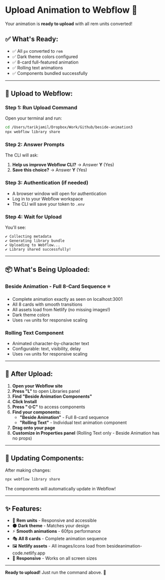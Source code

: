 # Upload Animation to Webflow 🚀

Your animation is **ready to upload** with all rem units converted!

## ✅ What's Ready:

- ✅ All `px` converted to `rem`
- ✅ Dark theme colors configured
- ✅ 8-card full-featured animation
- ✅ Rolling text animations
- ✅ Components bundled successfully

---

## 🎯 Upload to Webflow:

### Step 1: Run Upload Command

Open your terminal and run:

```bash
cd /Users/tarikjamil/Dropbox/Work/Github/beside-animation3
npx webflow library share
```

### Step 2: Answer Prompts

The CLI will ask:

1. **Help us improve Webflow CLI?** → Answer **Y** (Yes)
2. **Save this choice?** → Answer **Y** (Yes)

### Step 3: Authentication (if needed)

- A browser window will open for authentication
- Log in to your Webflow workspace
- The CLI will save your token to `.env`

### Step 4: Wait for Upload

You'll see:

```
✔ Collecting metadata
✔ Generating library bundle
✔ Uploading to Webflow...
✔ Library shared successfully!
```

---

## 📦 What's Being Uploaded:

### **Beside Animation** - Full 8-Card Sequence ⭐

- Complete animation exactly as seen on localhost:3001
- All 8 cards with smooth transitions
- All assets load from Netlify (no missing images!)
- Dark theme colors
- Uses `rem` units for responsive scaling

### **Rolling Text Component**

- Animated character-by-character text
- Configurable: text, visibility, delay
- Uses `rem` units for responsive scaling

---

## 🎨 After Upload:

1. **Open your Webflow site**
2. **Press "L"** to open Libraries panel
3. **Find "Beside Animation Components"**
4. **Click Install**
5. **Press "⇧C"** to access components
6. **Find your components:**
   - **"Beside Animation"** - Full 8-card sequence
   - **"Rolling Text"** - Individual text animation component
7. **Drag onto your page**
8. **Customize in Properties panel** (Rolling Text only - Beside Animation has no props)

---

## 🔄 Updating Components:

After making changes:

```bash
npx webflow library share
```

The components will automatically update in Webflow!

---

## ✨ Features:

- 🎯 **Rem units** - Responsive and accessible
- 🌑 **Dark theme** - Matches your design
- ⚡ **Smooth animations** - 60fps performance
- 🎭 **All 8 cards** - Complete animation sequence
- 🖼️ **Netlify assets** - All images/icons load from besideanimation-code.netlify.app
- 📱 **Responsive** - Works on all screen sizes

---

**Ready to upload!** Just run the command above. 🚀
